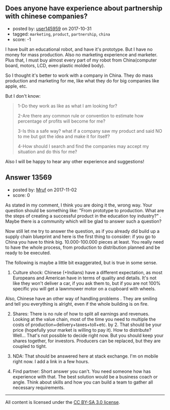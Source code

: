 ## Does anyone have experience about partnership with chinese companies?

- posted by: [user145959](https://stackexchange.com/users/10660244/user145959) on 2017-10-31
- tagged: `marketing`, `product`, `partnership`, `china`
- score: -1

<p>I have built an educational robot, and have it's prototype. But I have no money for mass production. Also no marketing experience and marketer. Plus that, I must buy almost every part of my robot from China(computer board, motors, LCD, even plastic molded body).</p>

<p>So I thought it's better to work with a company in China. They do mass production and marketing for me, like what they do for big companies like apple, etc. </p>

<p>But I don't know:</p>

<blockquote>
  <p>1-Do they work as like as what I am looking for?</p>
  
  <p>2-Are there any common rule or convention to estimate how percentage of profits will become for me? </p>
  
  <p>3-Is this a safe way? what if a company saw my product
  and said NO to me but got the idea and make it for itself?</p>
  
  <p>4-How should I search and find the companies may accept my situation and do this for me?</p>
</blockquote>

<p>Also I will be happy to hear any other experience and suggestions!</p>



## Answer 13569

- posted by: [Mruf](https://stackexchange.com/users/3246202/mruf) on 2017-11-02
- score: 0

<p>As stated in my comment, I think you are doing it the, wrong way. Your question should be something like: "From prototype to production. What are the steps of creating a successful product in the education toy industry?" . Maybe there is a community which will be glad to answer such a question?</p>

<p>Now still let me try to answer the question, as if you already did build up a supply chain blueprint and here is the first thing to consider: if you go to China you have to think big. 10.000-100.000 pieces at least. You really need to have the whole process, from production to distribution planned and be ready to be executed.</p>

<p>The following is maybe a little bit exaggerated, but is true in some sense.</p>

<ol>
<li>Culture shock: Chinese (+Indians) have a different expectation, as most Europeans and American have in terms of quality and details. It's not like they won't deliver a car, if you ask them to, but if you are not 100% specific you will get a lawnmower motor on a cupboard with wheels.</li>
</ol>

<p>Also, Chinese have an other way of handling problems . They are smiling and tell you everything is alright, even if the whole building is on fire.</p>

<ol start="2">
<li><p>Shares: There is no rule of how to split all earnings and revenues. Looking at the value chain, most of the time you need to multiple the costs of production+delivery+taxes+toll+etc. by 2. That should be your price (hopefully your market is willing to pay it). How to distribute? Well... That's not possible to decide right now. But you should keep your shares together, for investors. Producers can be replaced, but they are coupled to tight.</p></li>
<li><p>NDA: That should be answered here at stack exchange. I'm on mobile right now. I add a link in a few hours.</p></li>
<li><p>Find partner: Short answer you can't. You need someone how has experience with that. The best solution would be a  business coach or angle. Think about skills and how you can build a team to gather all necessary requirements.</p></li>
</ol>




---

All content is licensed under the [CC BY-SA 3.0 license](https://creativecommons.org/licenses/by-sa/3.0/).
